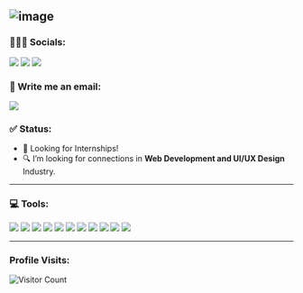 ![image](https://github.com/XavierNojas/xaviernojas/assets/77745249/069a7aa9-9698-4141-ba81-623071a06737)
------------------------------------------- 
### 💁🏻‍♂️ Socials: 
<a href="https://instagram.com/xavier.nojas"><img src="https://img.shields.io/badge/xavier.nojas-%23E4405F.svg?&style=for-the-badge&logo=instagram&logoColor=white"></a>  <a href="https://www.linkedin.com/in/xaviernojas/"><img src="https://img.shields.io/badge/xaviernojas-%230077B5.svg?&style=for-the-badge&logo=linkedin&logoColor=white"></a> <a href="https://www.facebook.com/xavier.duane.nojas/"><img src="https://img.shields.io/badge/xavier.duane.nojas-1877F2?style=for-the-badge&logo=facebook&logoColor=white"></a>
<br>
### 📧 Write me an email:
<a href="mailto: nojasxavier@gmail.com">
<img src="https://img.shields.io/badge/-nojasxavier%40gmail.com-7B83EB?&style=for-the-badge&logo=Microsoft-outlook&logoColor=white" ></a>

### ✅ Status:

- 💼 Looking for Internships!
- 🔍 I’m looking for connections in <strong>Web Development and UI/UX Design </strong> Industry.
------------------------------------------- 

### 💻 Tools:

<img src="https://img.shields.io/badge/html5-%23E34F26.svg?style=for-the-badge&logo=html5&logoColor=white">   <img src="https://img.shields.io/badge/css3%20-%2314354C.svg?&style=for-the-badge&logo=css3&logoColor=white">   <img src="https://img.shields.io/badge/javascript%20-%23323330.svg?&style=for-the-badge&logo=javascript&logoColor=%23F7DF1E">  <img src="https://img.shields.io/badge/react-%2320232a.svg?style=for-the-badge&logo=react&logoColor=%2361DAFB"> <img src="https://img.shields.io/badge/node.js%20-%23008CC1.svg?&style=for-the-badge&logo=node.js&logoColor=white"> <img src="https://img.shields.io/badge/mongodb%20-%2347A248svg?&style=for-the-badge&logo=mongodb&logoColor=white"> <img src="https://img.shields.io/badge/git%20-%23F05032.svg?&style=for-the-badge&logo=git&logoColor=white"/> <img src="http://img.shields.io/badge/-VS%20Code-000000?style=for-the-badge&logo=Visual-studio-code&logoColor=blue">  <img src="https://img.shields.io/badge/Canva-%2300C4CC.svg?style=for-the-badge&logo=Canva&logoColor=white"> <img src="https://img.shields.io/badge/figma-%23F24E1E.svg?style=for-the-badge&logo=figma&logoColor=white"> <img src="https://img.shields.io/badge/Eclipse-FE7A16.svg?style=for-the-badge&logo=Eclipse&logoColor=white">


------------------------------------------- 

### Profile Visits:
![Visitor Count](https://profile-counter.glitch.me/{XavierNojas}/count.svg)
